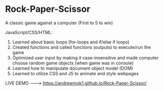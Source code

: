 # Rock-Paper-Scissor
A classic game against a computer (First to 5 to win)

JavaScript/CSS/HTML:
1. Learned about basic loops (for-loops and if/else if loops)
2. Created functions and called functions (outputs) to execute/run the game
3. Optimized user input by making it case-insensitive and made computer choose random game objects (when game was in console)
4. Learned how to manipulate document object model (DOM)
5. Learned to utilize CSS and JS to animate and style webpages

LIVE DEMO ---> https://andrewmok1.github.io/Rock-Paper-Scissor/
